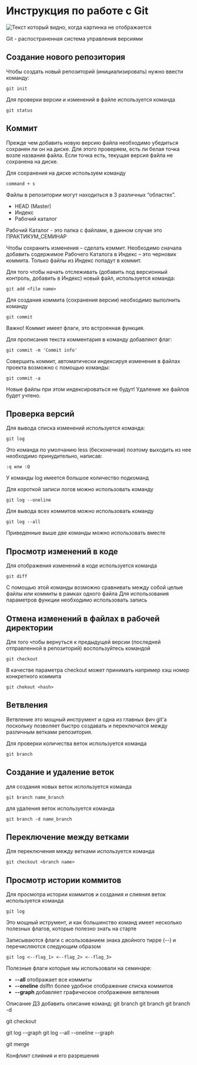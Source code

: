 # Инструкция по работе с Git

![Текст который видно, когда картинка не отображается](git.webp)

Git - распостраненная система управления версиями


## Создание нового репозитория

Чтобы создать новый репозиторий (инициализировать) 
нужно ввести команду:

    git init

Для проверки версии и изменений в файле используется команда

    git status

## Коммит

Прежде чем добавить новую версию файла необходимо убедиться сохранен ли он на диске. Для этого проверяем, есть ли белая точка возле названия файла. Если точка есть, текущая версия файла не сохранена на диске. 


Для сохранения на диске используем команду 

    command + s


Файлы в репозитории могут находиться в 3 различных “областях”.

* HEAD (Master)
* Индекс
* Рабочий каталог

Рабочий Каталог - это папка с файлами, в данном случае это ПРАКТИКУМ_СЕМИНАР

Чтобы сохранить изменения – сделать коммит. Необходимо сначала добавить содержимое Рабочего Каталога в Индекс – это черновик коммита. Только файлы из Индекс попадут в коммит.

Для того чтобы начать отслеживать (добавить под версионный контроль, добавить в Индекс) новый файл, используется команда:

    git add <file name>

Для создания коммита (сохранения версии) необходимо выполнить команду 

    git commit

Важно! Коммит имеет флаги, это встроенная функция. 

Для прописания текста комментария в команду добавляют флаг:

    git commit -m 'Commit info'

Cовершить коммит, автоматически индексируя изменения в файлах проекта возможно с помощью команды:

    git commit -a

 Новые файлы при этом индексироваться не будут! Удаление же файлов будет учтено.


## Проверка версий
Для вывода списка изменений используется команда:

    git log

Это команда по умолчанию less (бесконечная) поэтому выходить из нее необходимо принудительно, написав:

    :q или :Q

У команды log имеется большое количество подкоманд

Для короткой записи логов можно использовать команду

    git log --oneline

Для вывода всех коммитов можно использовать команду

    git log --all

Приведенные выше две команды можно использовать вместе 


## Просмотр изменений в коде

Для отображения изменений в коде используется команда

    git diff

С помощью этой команды возможно сравнивать между собой целые файлы или коммиты в рамках одного файла 
Для использования параметров функции необходимо использовать запись

## Отмена изменений в файлах в рабочей директории

Для того чтобы  вернуться к предыдущей версии (последней отправленной в репозиторий)  воспользуйтесь командой 

    git checkout

В качестве параметра checkout может принимать например хэш номер конкретного коммита

    git chekout <hash>

## Ветвления

Ветвление это мощный инструмент и одна из главных фич git'а поскольку позволяет быстро создавать и переключатся между различным ветками репозитория.

Для проверки количества веток используется команда

    git branch

## Создание и удаление веток

для создания новых веток используется команда 

    git branch name_branch

для удаления веток используется команда 

    git branch -d name_branch

## Переключение между ветками 

Для переключения между ветками используется команда

    git checkout <branch name>

## Просмотр истории коммитов

Для просмотра истории коммитов и создания и слияния веток используется команда

    git log

Это мощный иструмент, и как большинство команд имеет несколько полезных флагов, которые полезно знать на старте 

Записываются флаги с исользованием знака двойного тирре (--) и перечисляются следующим образом

    git log <--flag_1> <--flag_2> <--flag_3>

Полезные флаги которые мы использовали на семинаре:

* **--all** отображает все коммиты 
* **--oneline** dslftn более удобное отображение списка коммитов
* **--graph** добавляет графическое отображение ветвления 

Описание ДЗ
добавить описание команд:
git branch
git branch <branch name>
git branch -d <branch name>

git checkout <branch name>

git log --graph
git log --all --oneline --graph

git merge <branch name>

Конфликт слияния и его разрешения